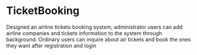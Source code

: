 # TicketBooking
Designed an airline tickets booking system, administrator users can add airline companies and tickets information to the system through background. Ordinary users can inquire about air tickets and book the ones they want after registration and login
